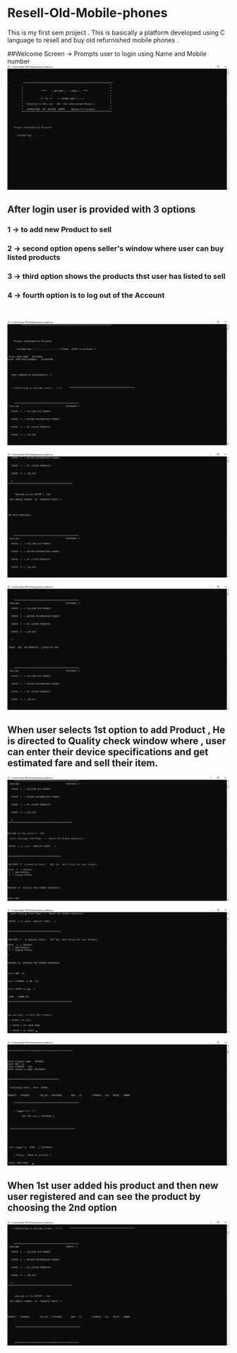 # Resell-Old-Mobile-phones
This is my first sem project . This is basically a platform developed using C language to resell and buy old refurnished mobile phones .  

##Welcome Screen -> Prompts user to login using Name and Mobile number
![INTro](./drawable/sc1.png)
<br/>
## After login user  is provided with  3 options 
### 1 -> to add  new Product to sell 
### 2 -> second option opens seller's  window where  user  can buy  listed  products
### 3 -> third option shows  the products thst user has listed to sell
### 4 -> fourth option is to log out of the Account
<br/>

![INTro](./drawable/sc2.png)

![INTro](./drawable/sc3.png)

![INTro](./drawable/sc4.png)

## When user selects 1st option to add Product , He  is directed to Quality check window where , user can enter  their device specifications and get estimated fare and sell their item.

![INTro](./drawable/sc5.png)

![INTro](./drawable/sc6.png)

![INTro](./drawable/sc7.png)

## When 1st user added his product and then new user registered and can see the product by choosing the 2nd option

![INTro](./drawable/sc8.png)
